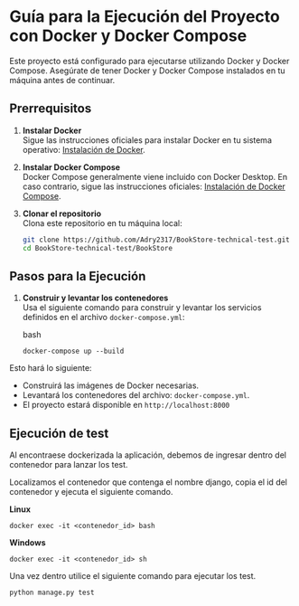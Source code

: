 
# Guía para la Ejecución del Proyecto con Docker y Docker Compose

Este proyecto está configurado para ejecutarse utilizando Docker y Docker Compose. Asegúrate de tener Docker y Docker Compose instalados en tu máquina antes de continuar.

## Prerrequisitos

1. **Instalar Docker**  
   Sigue las instrucciones oficiales para instalar Docker en tu sistema operativo: [Instalación de Docker](https://docs.docker.com/get-docker/).

2. **Instalar Docker Compose**  
   Docker Compose generalmente viene incluido con Docker Desktop. En caso contrario, sigue las instrucciones oficiales: [Instalación de Docker Compose](https://docs.docker.com/compose/install/).

3. **Clonar el repositorio**  
   Clona este repositorio en tu máquina local:
   ```bash
   git clone https://github.com/Adry2317/BookStore-technical-test.git
   cd BookStore-technical-test/BookStore


## Pasos para la Ejecución
1. **Construir y levantar los contenedores**  
Usa el siguiente comando para construir y levantar los servicios definidos en el archivo `docker-compose.yml`:

	bash

	```
	docker-compose up --build

	```

Esto hará lo siguiente:

-   Construirá las imágenes de Docker necesarias.
-   Levantará los contenedores del archivo: `docker-compose.yml`.
- El proyecto estará disponible en `http://localhost:8000`


## Ejecución de test

Al encontraese dockerizada la aplicación, debemos de ingresar dentro del contenedor para lanzar los test.

Localizamos el contenedor que contenga el nombre django, copia el id del contenedor y ejecuta el siguiente comando.


**Linux**

	docker exec -it <contenedor_id> bash

	

**Windows**

	docker exec -it <contenedor_id> sh

	
Una vez dentro utilice el siguiente comando para ejecutar los test.


	python manage.py test
